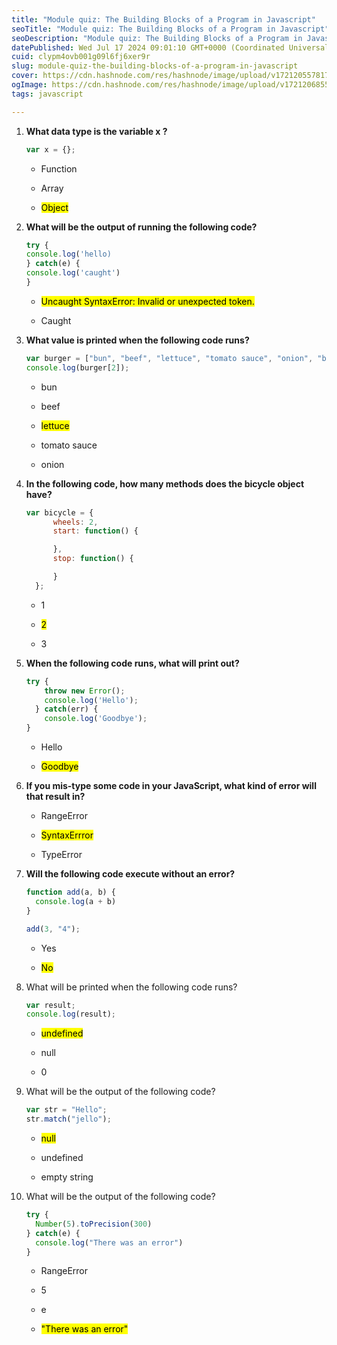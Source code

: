 ```yaml
---
title: "Module quiz: The Building Blocks of a Program in Javascript"
seoTitle: "Module quiz: The Building Blocks of a Program in Javascript"
seoDescription: "Module quiz: The Building Blocks of a Program in Javascript"
datePublished: Wed Jul 17 2024 09:01:10 GMT+0000 (Coordinated Universal Time)
cuid: clypm4ovb001g09l6fj6xer9r
slug: module-quiz-the-building-blocks-of-a-program-in-javascript
cover: https://cdn.hashnode.com/res/hashnode/image/upload/v1721205578173/c296498d-5cea-41d1-ad99-8d10b67b0c99.png
ogImage: https://cdn.hashnode.com/res/hashnode/image/upload/v1721206855367/4d4f214f-7c60-484c-8c4c-a8a49be29b2e.png
tags: javascript

---
```


1. **What data type is the variable x ?**
    
    ```javascript
    var x = {};
    ```
    
    * Function
        
    * Array
        
    * <mark>Object</mark>
        
2. **What will be the output of running the following code?**
    
    ```javascript
    try {
    console.log('hello)
    } catch(e) {
    console.log('caught')
    }
    ```
    
    * <mark>Uncaught SyntaxError: Invalid or unexpected token.</mark>
        
    * Caught
        
3. **What value is printed when the following code runs?**
    
    ```javascript
    var burger = ["bun", "beef", "lettuce", "tomato sauce", "onion", "bun"];
    console.log(burger[2]);
    ```
    
    * bun
        
    * beef
        
    * <mark>lettuce</mark>
        
    * tomato sauce
        
    * onion
        
4. **In the following code, how many methods does the bicycle object have?**
    
    ```javascript
    var bicycle = {
          wheels: 2,
          start: function() {
    
          },
          stop: function() {
    
          }
      };
    ```
    
    * 1
        
    * <mark>2</mark>
        
    * 3
        
5. **When the following code runs, what will print out?**
    
    ```javascript
    try {
        throw new Error();
        console.log('Hello');
      } catch(err) {
        console.log('Goodbye');
    }
    ```
    
    * Hello
        
    * <mark>Goodbye</mark>
        
6. **If you mis-type some code in your JavaScript, what kind of error will that result in?**
    
    * RangeError
        
    * <mark>SyntaxErrror</mark>
        
    * TypeError
        
7. **Will the following code execute without an error?**
    
    ```javascript
    function add(a, b) {
      console.log(a + b)
    }
    
    add(3, "4");
    ```
    
    * Yes
        
    * <mark>No</mark>
        
8. What will be printed when the following code runs?
    
    ```javascript
    var result;
    console.log(result);
    ```
    
    * <mark>undefined</mark>
        
    * null
        
    * 0
        
9. What will be the output of the following code?
    
    ```javascript
    var str = "Hello";
    str.match("jello");
    ```
    
    * <mark>null</mark>
        
    * undefined
        
    * empty string
        
10. What will be the output of the following code?
    
    ```javascript
    try {
      Number(5).toPrecision(300)
    } catch(e) {
      console.log("There was an error")
    }
    ```
    
    * RangeError
        
    * 5
        
    * e
        
    * <mark>"There was an error"</mark>